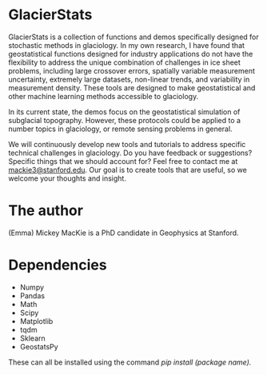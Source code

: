 # GlacierStats
GlacierStats is a collection of functions and demos specifically designed for stochastic methods in glaciology. In my own research, I have found that geostatistical functions designed for industry applications do not have the flexibility to address the unique combination of challenges in ice sheet problems, including large crossover errors, spatially variable measurement uncertainty, extremely large datasets, non-linear trends, and variability in measurement density. These tools are designed to make geostatistical and other machine learning methods accessible to glaciology.

In its current state, the demos focus on the geostatistical simulation of subglacial topography. However, these protocols could be applied to a number topics in glaciology, or remote sensing problems in general.

We will continuously develop new tools and tutorials to address specific technical challenges in glaciology. Do you have feedback or suggestions? Specific things that we should account for? Feel free to contact me at mackie3@stanford.edu. Our goal is to create tools that are useful, so we welcome your thoughts and insight.


# The author
(Emma) Mickey MacKie is a PhD candidate in Geophysics at Stanford.


# Dependencies
* Numpy
* Pandas
* Math
* Scipy
* Matplotlib
* tqdm
* Sklearn
* GeostatsPy

These can all be installed using the command *pip install (package name).*
